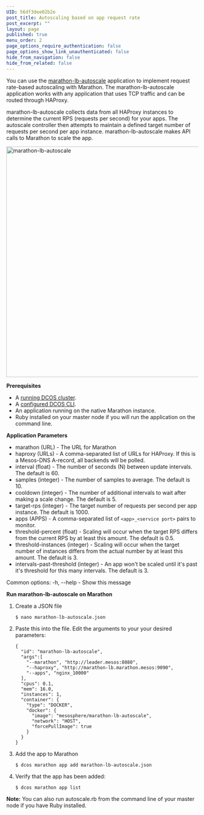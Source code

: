 ```yaml
---
UID: 56df3dee02b2e
post_title: Autoscaling based on app request rate
post_excerpt: ""
layout: page
published: true
menu_order: 2
page_options_require_authentication: false
page_options_show_link_unauthenticated: false
hide_from_navigation: false
hide_from_related: false
---
```

<p>You can use the <a href="https://github.com/mesosphere/marathon-lb-autoscale">marathon-lb-autoscale</a> application to implement request rate-based autoscaling with Marathon. The marathon-lb-autoscale application works with any application that uses TCP traffic and can be routed through HAProxy.</p>

<p>marathon-lb-autoscale collects data from all HAProxy instances to determine the current RPS (requests per second) for your apps. The autoscale controller then attempts to maintain a defined target number of requests per second per app instance. marathon-lb-autoscale makes API calls to Marathon to scale the app.</p>

<p><a href="https://docs.mesosphere.com/wp-content/uploads/2015/12/marathon-lb-autoscale-1.png" rel="attachment wp-att-1259"><img src="https://docs.mesosphere.com/wp-content/uploads/2015/12/marathon-lb-autoscale-1.png" alt="marathon-lb-autoscale" width="552" height="604" class="alignnone size-full wp-image-1259" /></a></p>

<p><strong>Prerequisites</strong></p>

<ul>
<li>A <a href="https://docs.mesosphere.com/install/awscluster/">running DCOS cluster</a>.</li>
<li>A <a href="https://docs.mesosphere.com/install/cli/">configured DCOS CLI</a>.</li>
<li>An application running on the native Marathon instance.</li>
<li>Ruby installed on your master node if you will run the application on the command line.</li>
</ul>

<p><strong>Application Parameters</strong></p>

<ul>
<li>marathon (URL) - The URL for Marathon</li>
<li>haproxy (URLs) - A comma-separated list of URLs for HAProxy. If this is a Mesos-DNS A-record, all backends will be polled.</li>
<li>interval (float) - The number of seconds (N) between update intervals. The default is 60.</li>
<li>samples (integer) - The number of samples to average. The default is 10.</li>
<li>cooldown (integer) - The number of additional intervals to wait after making a scale change. The default is 5.</li>
<li>target-rps (integer) - The target number of requests per second per app instance. The default is 1000.</li>
<li>apps (APPS) - A comma-separated list of <code>&lt;app&gt;_&lt;service port&gt;</code> pairs to monitor.</li>
<li>threshold-percent (float) - Scaling will occur when the target RPS differs from the current RPS by at least this amount. The default is 0.5.</li>
<li>threshold-instances (integer) - Scaling will occur when the target number of instances differs from the actual number by at least this amount. The default is 3.</li>
<li>intervals-past-threshold (integer) - An app won't be scaled until it's past it's threshold for this many intervals. The default is 3.</li>
</ul>

<p>Common options: -h, --help - Show this message</p>

<p><strong>Run marathon-lb-autoscale on Marathon</strong></p>

<ol>
<li><p>Create a JSON file</p>

<pre><code>$ nano marathon-lb-autoscale.json
</code></pre></li>
<li><p>Paste this into the file. Edit the arguments to your your desired parameters:</p>

<pre><code>{
  "id": "marathon-lb-autoscale",
  "args":[
    "--marathon", "http://leader.mesos:8080",
    "--haproxy", "http://marathon-lb.marathon.mesos:9090",
    "--apps", "nginx_10000"
  ],
  "cpus": 0.1,
  "mem": 16.0,
  "instances": 1,
  "container": {
    "type": "DOCKER",
    "docker": {
      "image": "mesosphere/marathon-lb-autoscale",
      "network": "HOST",
      "forcePullImage": true
    }
  }
}
</code></pre></li>
<li><p>Add the app to Marathon</p>

<pre><code>$ dcos marathon app add marathon-lb-autoscale.json
</code></pre></li>
<li><p>Verify that the app has been added:</p>

<pre><code>$ dcos marathon app list
</code></pre></li>
</ol>

<p><strong>Note:</strong> You can also run autoscale.rb from the command line of your master node if you have Ruby installed.</p>